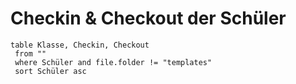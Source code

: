 Checkin & Checkout der Schüler
===

```dataview
table Klasse, Checkin, Checkout
 from ""
 where Schüler and file.folder != "templates"
 sort Schüler asc
```